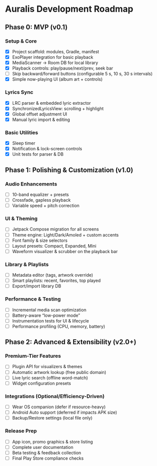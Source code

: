 # Auralis Development Roadmap

## Phase 0: MVP (v0.1)
### Setup & Core
- [x] Project scaffold: modules, Gradle, manifest
- [x] ExoPlayer integration for basic playback
- [x] MediaScanner → Room DB for local library
- [x] Playback controls: play/pause/next/prev, seek bar 
- [ ] Skip backward/forward buttons (configurable 5 s, 10 s, 30 s intervals) 
- [x] Simple now-playing UI (album art + controls)

### Lyrics Sync
- [x] LRC parser & embedded lyric extractor
- [x] SynchronizedLyricsView: scrolling + highlight
- [x] Global offset adjustment UI
- [x] Manual lyric import & editing

### Basic Utilities
- [x] Sleep timer
- [x] Notification & lock-screen controls
- [x] Unit tests for parser & DB

## Phase 1: Polishing & Customization (v1.0)
### Audio Enhancements
- [ ] 10-band equalizer + presets
- [ ] Crossfade, gapless playback
- [ ] Variable speed + pitch correction

### UI & Theming
- [ ] Jetpack Compose migration for all screens
- [ ] Theme engine: Light/Dark/Amoled + custom accents
- [ ] Font family & size selectors
- [ ] Layout presets: Compact, Expanded, Mini
- [ ] Waveform visualizer & scrubber on the playback bar

### Library & Playlists
- [ ] Metadata editor (tags, artwork override)
- [ ] Smart playlists: recent, favorites, top played
- [ ] Export/import library DB

### Performance & Testing
- [ ] Incremental media scan optimization
- [ ] Battery-aware “low-power mode”
- [ ] Instrumentation tests for UI & lifecycle
- [ ] Performance profiling (CPU, memory, battery)

## Phase 2: Advanced & Extensibility (v2.0+)
### Premium-Tier Features
- [ ] Plugin API for visualizers & themes
- [ ] Automatic artwork lookup (free public domain)
- [ ] Live lyric search (offline word-match)
- [ ] Widget configuration presets

### Integrations (Optional/Efficiency-Driven)
- [ ] Wear OS companion (defer if resource-heavy)
- [ ] Android Auto support (deferred if impacts APK size)
- [ ] Backup/Restore settings (local file only)

### Release Prep
- [ ] App icon, promo graphics & store listing
- [ ] Complete user documentation
- [ ] Beta testing & feedback collection
- [ ] Final Play Store compliance checks